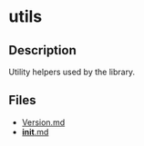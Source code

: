 # utils


## Description
Utility helpers used by the library.
## Files
- [Version.md](Version.md)
- [__init__.md](__init__.md)
